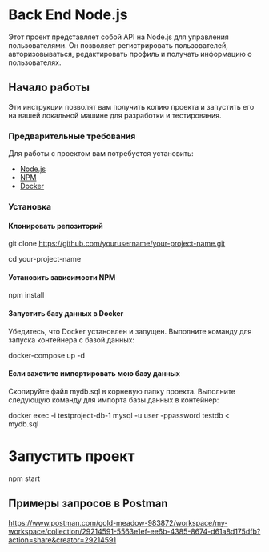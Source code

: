 # Back End Node.js
Этот проект представляет собой API на Node.js для управления пользователями. Он позволяет регистрировать пользователей, авторизовываться, редактировать профиль и получать информацию о пользователях.
## Начало работы
Эти инструкции позволят вам получить копию проекта и запустить его на вашей локальной машине для разработки и тестирования.
### Предварительные требования
Для работы с проектом вам потребуется установить:
- [Node.js](https://nodejs.org/)
- [NPM](https://www.npmjs.com/)
- [Docker](https://www.docker.com/)
### Установка
#### Клонировать репозиторий
git clone https://github.com/yourusername/your-project-name.git

cd your-project-name
#### Установить зависимости NPM
npm install
#### Запустить базу данных в Docker
Убедитесь, что Docker установлен и запущен.
Выполните команду для запуска контейнера с базой данных:

docker-compose up -d
#### Если захотите импортировать мою базу данных
Скопируйте файл mydb.sql в корневую папку проекта.
Выполните следующую команду для импорта базы данных в контейнер:

docker exec -i testproject-db-1 mysql -u user -ppassword testdb < mydb.sql
# Запустить проект
npm start

## Примеры запросов в Postman
https://www.postman.com/gold-meadow-983872/workspace/my-workspace/collection/29214591-5563e1ef-ee6b-4385-8674-d61a8d175dfb?action=share&creator=29214591
